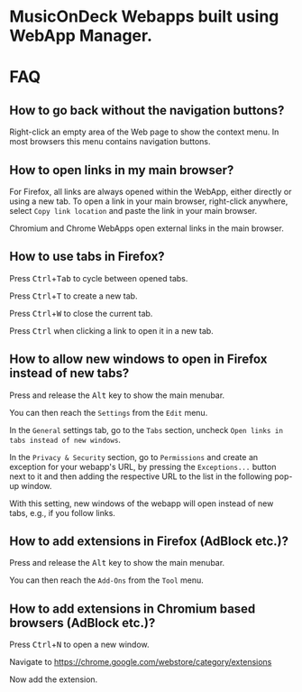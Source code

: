 # MusicOnDeck Webapps built using WebApp Manager.

FAQ
===

How to go back without the navigation buttons?
----------------------------------------------

Right-click an empty area of the Web page to show the context menu. In most browsers this menu contains navigation buttons.

How to open links in my main browser?
-------------------------------------

For Firefox, all links are always opened within the WebApp, either directly or using a new tab.
To open a link in your main browser, right-click anywhere, select `Copy link location` and paste the link in your main browser. 

Chromium and Chrome WebApps open external links in the main browser.

How to use tabs in Firefox?
---------------------------

Press <kbd>Ctrl</kbd>+<kbd>Tab</kbd> to cycle between opened tabs.

Press <kbd>Ctrl</kbd>+<kbd>T</kbd> to create a new tab.

Press <kbd>Ctrl</kbd>+<kbd>W</kbd> to close the current tab.

Press <kbd>Ctrl</kbd> when clicking a link to open it in a new tab.

How to allow new windows to open in Firefox instead of new tabs?
----------------------------------------------------------------

Press and release the <kbd>Alt</kbd> key to show the main menubar.

You can then reach the `Settings` from the `Edit` menu.

In the `General` settings tab, go to the `Tabs` section, uncheck `Open links in tabs instead of new windows`.

In the `Privacy & Security` section, go to `Permissions` and create an exception for your webapp's URL, by pressing the `Exceptions...` button next to it and then adding the respective URL to the list in the following pop-up window.

With this setting, new windows of the webapp will open instead of new tabs, e.g., if you follow links.

How to add extensions in Firefox (AdBlock etc.)?
------------------------------------------------

Press and release the <kbd>Alt</kbd> key to show the main menubar.

You can then reach the `Add-Ons` from the `Tool` menu.

How to add extensions in Chromium based browsers (AdBlock etc.)?
----------------------------------------------------------------

Press <kbd>Ctrl</kbd>+<kbd>N</kbd> to open a new window.

Navigate to https://chrome.google.com/webstore/category/extensions

Now add the extension.
